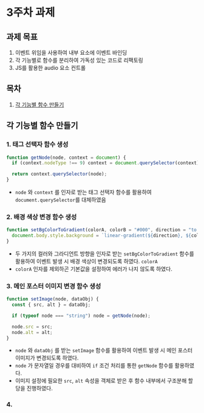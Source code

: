 # 3주차 과제

## 과제 목표

1. 이벤트 위임을 사용하여 내부 요소에 이벤트 바인딩
2. 각 기능별로 함수를 분리하여 가독성 있는 코드로 리팩토링
3. JS를 활용한 audio 요소 컨트롤

## 목차

1. [각 기능별 함수 만들기](#각-기능별-함수-만들기)

## 각 기능별 함수 만들기

### 1. 태그 선택자 함수 생성

```js
function getNode(node, context = document) {
  if (context.nodeType !== 9) context = document.querySelector(context);

  return context.querySelector(node);
}
```

- `node` 와 `context` 를 인자로 받는 태그 선택자 함수를 활용하여 `document.querySelector`를 대체하였음

### 2. 배경 색상 변경 함수 생성

```js
function setBgColorToGradient(colorA, colorB = "#000", direction = "to bottom") {
  document.body.style.background = `linear-gradient(${direction}, ${colorA}, ${colorB})`;
}
```

- 두 가지의 컬러와 그라디언트 방향을 인자로 받는 `setBgColorToGradient` 함수를 활용하여 이벤트 발생 시 배경 색상이 변경되도록 하였다. `colorA`
- `colorA` 인자를 제외하곤 기본값을 설정하여 에러가 나지 않도록 하였다.

### 3. 메인 포스터 이미지 변경 함수 생성

```js
function setImage(node, dataObj) {
  const { src, alt } = dataObj;

  if (typeof node === "string") node = getNode(node);

  node.src = src;
  node.alt = alt;
}
```

- `node` 와 `dataObj` 를 받는 `setImage` 함수를 활용하여 이벤트 발생 시 메인 포스터 이미지가 변경되도록 하였다.
- `node` 가 문자열일 경우를 대비하여 `if` 조건 처리를 통한 `getNode` 함수를 활용하였다.
- 이미지 설정에 필요한 `src`, `alt` 속성을 객체로 받은 후 함수 내부에서 구조분해 할당을 진행하였다.

### 4.
